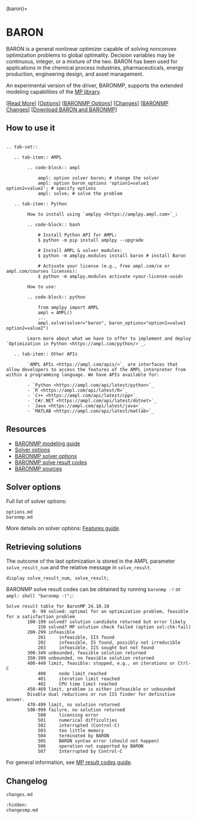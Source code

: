 (baron)=

# BARON

BARON is a general nonlinear optimizer capable of solving nonconvex optimization problems to global optimality. Decision variables may be continuous, integer, or a mixture of the two. BARON has been used for applications in the chemical process industries, pharmaceuticals, energy production, engineering design, and asset management.

An experimental version of the driver, BARONMP, supports the extended modeling capabilities of the [MP library](https://mp.ampl.com/).

[[Read More](https://ampl.com/products/solvers/solvers-we-sell/baron/)]
[[Options](options.md)]
[[BARONMP Options](baronmp.md)]
[[Changes](changes.md)]
[[BARONMP Changes](changesmp.md)]
[[Download BARON and BARONMP](https://portal.ampl.com/user/ampl/download/baron)]

## How to use it

```{eval-rst}

.. tab-set::

   .. tab-item:: AMPL

        .. code-block:: ampl

            ampl: option solver baron; # change the solver
            ampl: option baron_options 'option1=value1 option2=value2'; # specify options
            ampl: solve; # solve the problem

   .. tab-item:: Python
   
        How to install using `amplpy <https://amplpy.ampl.com>`_:

        .. code-block:: bash

            # Install Python API for AMPL:
            $ python -m pip install amplpy --upgrade

            # Install AMPL & solver modules:
            $ python -m amplpy.modules install baron # install Baron

            # Activate your license (e.g., free ampl.com/ce or ampl.com/courses licenses):
            $ python -m amplpy.modules activate <your-license-uuid>

        How to use:

        .. code-block:: python

            from amplpy import AMPL
            ampl = AMPL()
            ...
            ampl.solve(solver="baron", baron_options="option1=value1 option2=value2")

        Learn more about what we have to offer to implement and deploy `Optimization in Python <https://ampl.com/python/>`_.

   .. tab-item:: Other APIs

        `AMPL APIs <https://ampl.com/apis/>`_ are interfaces that allow developers to access the features of the AMPL interpreter from within a programming language. We have APIs available for:

        - `Python <https://ampl.com/api/latest/python>`_
        - `R <https://ampl.com/api/latest/R>`_
        - `C++ <https://ampl.com/api/latest/cpp>`_
        - `C#/.NET <https://ampl.com/api/latest/dotnet>`_
        - `Java <https://ampl.com/api/latest/java>`_
        - `MATLAB <https://ampl.com/api/latest/matlab>`_
```

## Resources

* [BARONMP modeling guide](https://mp.ampl.com/model-guide.html)
* [Solver options](options.md)
* [BARONMP solver options](baronmp.md)
* [BARONMP solve result codes](#retrieving-solutions)
* [BARONMP sources](https://github.com/ampl/mp/tree/develop/solvers/baronmp)

## Solver options

Full list of solver options:
```{toctree}
options.md
baronmp.md
```

More details on solver options: [Features guide](https://mp.ampl.com/features-guide.html).

## Retrieving solutions

The outcome of the last optimization is stored in the AMPL parameter `solve_result_num` and the relative message in
`solve_result`.

```ampl
display solve_result_num, solve_result;
```

BARONMP solve result codes can be obtained by running `baronmp -!` or `ampl: shell "baronmp -!";`:
```
Solve result table for BaronMP 24.10.10
          0- 99 solved: optimal for an optimization problem, feasible for a satisfaction problem
        100-199 solved? solution candidate returned but error likely
            150 solved? MP solution check failed (option sol:chk:fail)
        200-299 infeasible
            201     infeasible, IIS found
            202     infeasible, IS found, possibly not irreducible
            203     infeasible, IIS sought but not found
        300-349 unbounded, feasible solution returned
        350-399 unbounded, no feasible solution returned
        400-449 limit, feasible: stopped, e.g., on iterations or Ctrl-C
            400     node limit reached
            401     iteration limit reached
            402     CPU time limit reached
        450-469 limit, problem is either infeasible or unbounded
		Disable dual reductions or run IIS finder for definitive answer.
        470-499 limit, no solution returned
        500-999 failure, no solution returned
            500     licensing error
            501     numerical difficulties
            502     interrupted (Control-C)
            503     too little memory
            504     terminated by BARON
            505     BARON syntax error (should not happen)
            506     operation not supported by BARON
            507     Interrupted by Control-C
```

For general information, see [MP result codes guide](https://mp.ampl.com/features-guide.html#solve-result-codes).


## Changelog

```{toctree}
changes.md
```
```{toctree}
:hidden:
changesmp.md
```